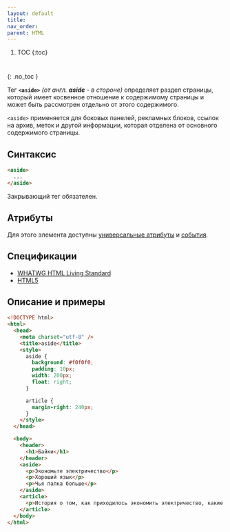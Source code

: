 ```yaml
---
layout: default
title:
nav_order:
parent: HTML
---
```


<!-- prettier-ignore-start -->
1. TOC
{:toc}

#
{: .no_toc }
<!-- prettier-ignore-end -->

Тег **`<aside>`** _(от англ. **aside** - в стороне)_ определяет раздел страницы, который имеет косвенное отношение к содержимому страницы и может быть рассмотрен отдельно от этого содержимого.

`<aside>` применяется для боковых панелей, рекламных блоков, ссылок на архив, меток и другой информации, которая отделена от основного содержимого страницы.

## Синтаксис

```html
<aside>
  ...
</aside>
```

Закрывающий тег обязателен.

## Атрибуты

Для этого элемента доступны [универсальные атрибуты](/lib/uni-attr/) и [события](/lib/events/).

## Спецификации

- [WHATWG HTML Living Standard](https://html.spec.whatwg.org/multipage/semantics.html#the-aside-element)
- [HTML5](http://www.w3.org/TR/html5/sections.html#the-aside-element)

## Описание и примеры

```html
<!DOCTYPE html>
<html>
  <head>
    <meta charset="utf-8" />
    <title>aside</title>
    <style>
      aside {
        background: #f0f0f0;
        padding: 10px;
        width: 200px;
        float: right;
      }

      article {
        margin-right: 240px;
      }
    </style>
  </head>

  <body>
    <header>
      <h1>Байки</h1>
    </header>
    <aside>
      <p>Экономьте электричество</p>
      <p>Хороший язык</p>
      <p>Чья палка больше</p>
    </aside>
    <article>
      <p>История о том, как приходилось экономить электричество, какие меры для этого принимались, и куда оно на самом деле уходило.</p>
    </article>
  </body>
</html>
```
